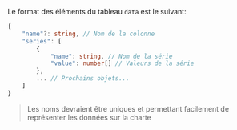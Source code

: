 Le format des éléments du tableau `data` est le suivant:

```typescript
{
    "name"?: string, // Nom de la colonne
    "series": [
        {
            "name": string, // Nom de la série
            "value": number[] // Valeurs de la série
        },
        ... // Prochains objets...
    ]
}
```

> Les noms devraient être uniques et permettant facilement de représenter les données sur la charte
